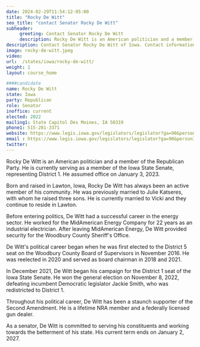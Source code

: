 ```yaml
---
date: 2024-02-29T11:54:12-05:00
title: "Rocky De Witt"
seo_title: "contact Senator Rocky De Witt"
subheader:
     greeting: Contact Senator Rocky De Witt
     description: Rocky De Witt is an American politician and a member of the Republican Party. He is currently serving as a member of the Iowa State Senate, representing District 1. He assumed office on January 3, 2023.
description: Contact Senator Rocky De Witt of Iowa. Contact information for Rocky De Witt includes email address, phone number, and mailing address.
image: rocky-de-witt.jpeg
video:
url:  /states/iowa/rocky-de-witt/
weight: 1
layout: course_home

####candidate
name: Rocky De Witt
state: Iowa
party: Republican
role: Senator
inoffice: current
elected: 2022
mailing1: State Capitol Des Moines, IA 50319
phone1: 515-281-3371
website: https://www.legis.iowa.gov/legislators/legislator?ga=90&personID=34001/
email : https://www.legis.iowa.gov/legislators/legislator?ga=90&personID=34001/
twitter:
---
```


Rocky De Witt is an American politician and a member of the Republican Party. He is currently serving as a member of the Iowa State Senate, representing District 1. He assumed office on January 3, 2023.

Born and raised in Lawton, Iowa, Rocky De Witt has always been an active member of his community. He was previously married to Julie Katseres, with whom he raised three sons. He is currently married to Vicki and they continue to reside in Lawton.

Before entering politics, De Witt had a successful career in the energy sector. He worked for the MidAmerican Energy Company for 22 years as an industrial electrician. After leaving MidAmerican Energy, De Witt provided security for the Woodbury County Sheriff's Office.

De Witt's political career began when he was first elected to the District 5 seat on the Woodbury County Board of Supervisors in November 2016. He was reelected in 2020 and served as board chairman in 2018 and 2021.

In December 2021, De Witt began his campaign for the District 1 seat of the Iowa State Senate. He won the general election on November 8, 2022, defeating incumbent Democratic legislator Jackie Smith, who was redistricted to District 1.

Throughout his political career, De Witt has been a staunch supporter of the Second Amendment. He is a lifetime NRA member and a federally licensed gun dealer.

As a senator, De Witt is committed to serving his constituents and working towards the betterment of his state. His current term ends on January 2, 2027.
